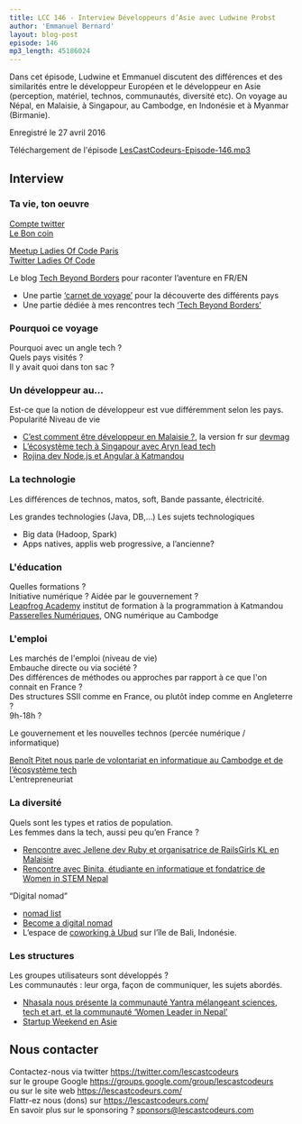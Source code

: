 ```yaml
---
title: LCC 146 - Interview Développeurs d’Asie avec Ludwine Probst
author: 'Emmanuel Bernard'
layout: blog-post
episode: 146
mp3_length: 45186024
---
```

Dans cet épisode, Ludwine et Emmanuel discutent des différences et des similarités entre le développeur Européen et le développeur en Asie (perception, matériel, technos, communautés, diversité etc).
On voyage au Népal, en Malaisie, à Singapour, au Cambodge, en Indonésie et à Myanmar (Birmanie).

Enregistré le 27 avril 2016

Téléchargement de l'épisode [LesCastCodeurs-Episode-146.mp3](http://traffic.libsyn.com/lescastcodeurs/LesCastCodeurs-Episode-146.mp3)

## Interview

### Ta vie, ton oeuvre

[Compte twitter](https://twitter.com/nivdul)  
[Le Bon coin](https://www.leboncoin.fr)  

[Meetup Ladies Of Code Paris](http://www.meetup.com/fr-FR/Ladies-of-Code-Paris/)  
[Twitter Ladies Of Code](https://twitter.com/LadiesCodeParis)  

Le blog [Tech Beyond Borders](http://techbeyondborders.com/fr/) pour raconter l’aventure en FR/EN

* Une partie [‘carnet de voyage’](http://techbeyondborders.com/en/category/enjoy/) pour la découverte des différents pays
* Une partie dédiée à mes rencontres tech [‘Tech Beyond Borders’](http://techbeyondborders.com/en/category/tech-beyond-borders/)

### Pourquoi ce voyage

Pourquoi avec un angle tech ?  
Quels pays visités ?  
Il y avait quoi dans ton sac ?  

### Un développeur au...

Est-ce que la notion de développeur est vue différemment selon les pays.
Popularité
Niveau de vie

* [C’est comment être développeur en Malaisie ?](http://techbeyondborders.com/en/software-developer-malaysia-lydia-chee-jecelyn-answer/), la version fr sur [devmag](http://devmag.fr/cest-comment-detre-developpeuse-en-malaisie/)
* [L’écosystème tech à Singapour avec Aryn lead tech](http://techbeyondborders.com/en/category/tech-beyond-borders/singapore-en/)
* [Rojina dev Node.js et Angular à Katmandou](http://techbeyondborders.com/en/lets-talk-tech-women-rojina-node-js-developer-kathmandu/)

### La technologie

Les différences de technos,
matos,
soft,
Bande passante,
électricité.

Les grandes technologies (Java, DB,...)
Les sujets technologiques

* Big data (Hadoop, Spark)
* Apps natives, applis web progressive, a l’ancienne?

### L'éducation

Quelles formations ?  
Initiative numérique ? Aidée par le gouvernement ?  
[Leapfrog Academy](http://leapfrog.academy/) institut de formation à la programmation à Katmandou  
[Passerelles Numériques](http://www.passerellesnumeriques.org/fr/), ONG numérique au Cambodge  

### L'emploi

Les marchés de l'emploi (niveau de vie)  
Embauche directe ou via société ?  
Des différences de méthodes ou approches par rapport à ce que l'on connait en France ?  
Des structures SSII comme en France, ou plutôt indep comme en Angleterre ?  
9h-18h ?  

Le gouvernement et les nouvelles technos (percée numérique / informatique)

[Benoît Pitet nous parle de volontariat en informatique au Cambodge et de l’écosystème tech](http://techbeyondborders.com/fr/le-volontariat-dans-linformatique-rencontre-avec-benoit-pitet-travaillant-pour-passerelles-numeriques-au-cambodge/)  
L'entrepreneuriat  

### La diversité

Quels sont les types et ratios de population.  
Les femmes dans la tech, aussi peu qu’en France ?

* [Rencontre avec Jellene dev Ruby et organisatrice de RailsGirls KL en Malaisie](http://techbeyondborders.com/en/lets-meet-jellene-developer-building-digital-skyscrapers/)
* [Rencontre avec Binita, étudiante en informatique et fondatrice de Women in STEM Nepal](http://techbeyondborders.com/en/binita-shrestha-engineering-skill-set-build-anything/)

“Digital nomad”

* [nomad list](https://nomadlist.com/)
* [Become a digital nomad](http://www.webworktravel.com/become-digital-nomad/)
* L’espace de [coworking à Ubud](http://www.hubud.org/) sur l’île de Bali, Indonésie.

### Les structures

Les groupes utilisateurs sont développés ?  
Les communautés : leur orga, façon de communiquer, les sujets abordés.

* [Nhasala nous présente la communauté Yantra mélangeant sciences, tech et art, et la communauté ‘Women Leader in Nepal’](http://techbeyondborders.com/en/nhasala-joshi-technology-becoming-new-medium-arts/)
* [Startup Weekend en Asie](https://startupweekend.org/locations/asia)

## Nous contacter

Contactez-nous via twitter <https://twitter.com/lescastcodeurs>  
sur le groupe Google <https://groups.google.com/group/lescastcodeurs>  
ou sur le site web <https://lescastcodeurs.com/>  
Flattr-ez nous (dons) sur <https://lescastcodeurs.com/>  
En savoir plus sur le sponsoring ? [sponsors@lescastcodeurs.com](mailto:sponsors@lescastcodeurs.com)  

